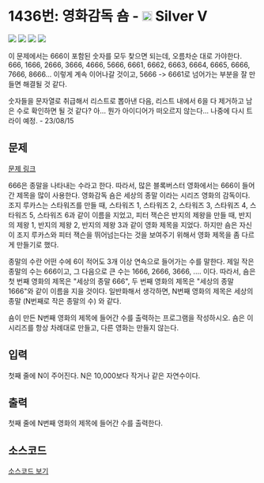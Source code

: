 # 1436번: 영화감독 숌 - <img src="https://static.solved.ac/tier_small/6.svg" style="height:20px" /> Silver V

<!-- performance -->

![](https://img.shields.io/badge/Python-3670A0?style=flat-square&logo=python&logoColor=white) ![](https://img.shields.io/badge/BOJ-Failed-critical?style=flat-square) ![](https://img.shields.io/badge/Memory_Usage-0KB-informational?style=flat-square) ![](https://img.shields.io/badge/Time_Spend-0ms-informational?style=flat-square)

이 문제에서는 666이 포함된 숫자를 모두 찾으면 되는데, 오름차순 대로 가야한다.
666, 1666, 2666, 3666, 4666, 5666, 6661, 6662, 6663, 6664, 6665, 6666, 7666, 8666...
이렇게 계속 이어나갈 것이고, 5666 -> 6661로 넘어가는 부분을 잘 만들면 해결될 것 같다.

숫자들을 문자열로 취급해서 리스트로 뽑아낸 다음, 리스트 내에서 6을 다 제거하고 남은 수로 확인하면 될 것 같다?
아... 뭔가 아이디어가 떠오르지 않는다... 나중에 다시 트라이 예정. - 23/08/15


<!-- end -->

## 문제

[문제 링크](https://boj.kr/1436)


<p>666은 종말을 나타내는 수라고 한다. 따라서, 많은 블록버스터 영화에서는 666이 들어간 제목을 많이 사용한다. 영화감독 숌은 세상의 종말 이라는 시리즈 영화의 감독이다. 조지 루카스는 스타워즈를 만들 때, 스타워즈 1, 스타워즈 2, 스타워즈 3, 스타워즈 4, 스타워즈 5, 스타워즈 6과 같이 이름을 지었고, 피터 잭슨은 반지의 제왕을 만들 때, 반지의 제왕 1, 반지의 제왕 2, 반지의 제왕 3과 같이 영화 제목을 지었다. 하지만 숌은 자신이 조지 루카스와 피터 잭슨을 뛰어넘는다는 것을 보여주기 위해서 영화 제목을 좀 다르게 만들기로 했다.</p>

<p>종말의 수란 어떤 수에 6이 적어도 3개 이상 연속으로 들어가는 수를 말한다. 제일 작은 종말의 수는 666이고, 그 다음으로 큰 수는 1666, 2666, 3666, .... 이다. 따라서, 숌은 첫 번째 영화의 제목은 "세상의 종말 666", 두 번째 영화의 제목은 "세상의 종말 1666"와 같이 이름을 지을 것이다. 일반화해서 생각하면, N번째 영화의 제목은 세상의 종말 (N번째로 작은 종말의 수) 와 같다.</p>

<p>숌이 만든 N번째 영화의 제목에 들어간 수를 출력하는 프로그램을 작성하시오. 숌은 이 시리즈를 항상 차례대로 만들고, 다른 영화는 만들지 않는다.</p>



## 입력

첫째 줄에 N이 주어진다. N은 10,000보다 작거나 같은 자연수이다.

## 출력

첫째 줄에 N번째 영화의 제목에 들어간 수를 출력한다.

## 소스코드

[소스코드 보기](영화감독%20숌.py)